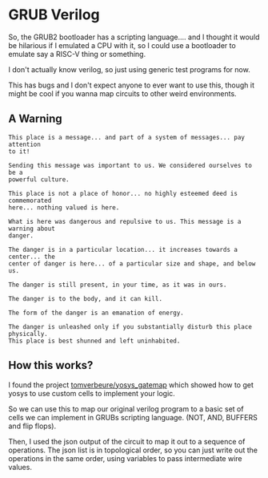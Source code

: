 # GRUB Verilog

So, the GRUB2 bootloader has a scripting language.... and I thought it would be
hilarious if I emulated a CPU with it, so I could use a bootloader to emulate
say a RISC-V thing or something.

I don't actually know verilog, so just using generic test programs for now.

This has bugs and I don't expect anyone to ever want to use this, though it
might be cool if you wanna map circuits to other weird environments.

## A Warning

```
This place is a message... and part of a system of messages... pay attention
to it!

Sending this message was important to us. We considered ourselves to be a
powerful culture.

This place is not a place of honor... no highly esteemed deed is commemorated
here... nothing valued is here.

What is here was dangerous and repulsive to us. This message is a warning about
danger.

The danger is in a particular location... it increases towards a center... the
center of danger is here... of a particular size and shape, and below us.

The danger is still present, in your time, as it was in ours.

The danger is to the body, and it can kill.

The form of the danger is an emanation of energy.

The danger is unleashed only if you substantially disturb this place physically.
This place is best shunned and left uninhabited.
```

## How this works?

I found the project [tomverbeure/yosys_gatemap](https://github.com/tomverbeure/yosys_gatemap)
which showed how to get yosys to use custom cells to implement your logic.

So we can use this to map our original verilog program to a basic set of cells
we can implement in GRUBs scripting language. (NOT, AND, BUFFERS and flip
flops).

Then, I used the json output of the circuit to map it out to a sequence of
operations.
The json list is in topological order, so you can just write out the operations
in the same order, using variables to pass intermediate wire values.
